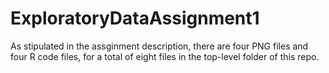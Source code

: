 # ExploratoryDataAssignment1

As stipulated in the assginment description, there are  four PNG files and four R code files, for a total of eight files in the top-level folder of this repo.
